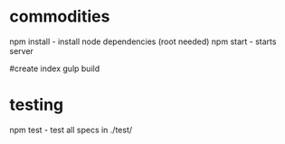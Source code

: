 # commodities 

npm install - install node dependencies (root needed)
npm start - starts server

#create index
gulp build

# testing
npm test - test all specs in ./test/
